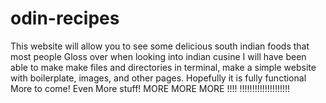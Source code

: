 # odin-recipes
This website will allow you to see some delicious south indian foods that most people 
Gloss over when looking into indian cusine
I will have been able to make make files and directories in terminal, make a simple website with boilerplate, images, and other pages.
Hopefully it is fully functional
More to come!
Even More stuff!
MORE MORE MORE
!!!!
!!!!!!!!!!!!!!!!!!!!
